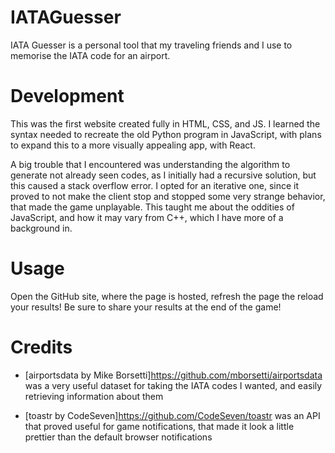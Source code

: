 # IATAGuesser
IATA Guesser is a personal tool that my traveling friends and I use to memorise the IATA code for an airport.

# Development
This was the first website created fully in HTML, CSS, and JS. I learned the syntax needed to recreate the old Python program in JavaScript, with plans to expand this to a more visually appealing app, with React.

A big trouble that I encountered was understanding the algorithm to generate not already seen codes, as I initially had a recursive solution, but this caused a stack overflow error. I opted for an iterative one, since it proved to not make the client stop and stopped some very strange behavior, that made the game unplayable. This taught me about the oddities of JavaScript, and how it may vary from C++, which I have more of a background in.

# Usage
Open the GitHub site, where the page is hosted, refresh the page the reload your results! Be sure to share your results at the end of the game!

# Credits
- [airportsdata by Mike Borsetti]https://github.com/mborsetti/airportsdata was a very useful dataset for taking the IATA codes I wanted, and easily retrieving information about them

- [toastr by CodeSeven]https://github.com/CodeSeven/toastr was an API that proved useful for game notifications, that made it look a little prettier than the default browser notifications


